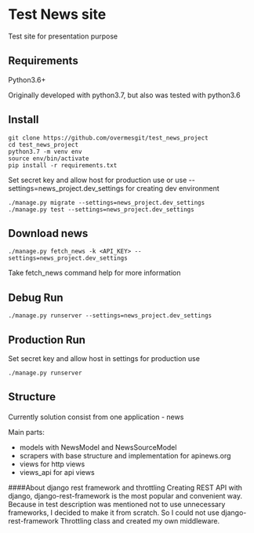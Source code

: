 # Test News site

Test site for presentation purpose

## Requirements
Python3.6+

Originally developed with python3.7, but also was tested with python3.6

## Install
```
git clone https://github.com/overmesgit/test_news_project
cd test_news_project
python3.7 -m venv env
source env/bin/activate
pip install -r requirements.txt
```
Set secret key and allow host for production use or 
use --settings=news_project.dev_settings for creating dev environment
```
./manage.py migrate --settings=news_project.dev_settings
./manage.py test --settings=news_project.dev_settings
```
## Download news
```
./manage.py fetch_news -k <API_KEY> --settings=news_project.dev_settings
```
Take fetch_news command help for more information

## Debug Run
```
./manage.py runserver --settings=news_project.dev_settings
```

## Production Run
Set secret key and allow host in settings for production use
```
./manage.py runserver
```

## Structure
####
Currently solution consist from one application - news

Main parts:

- models with NewsModel and NewsSourceModel
- scrapers with base structure and implementation for apinews.org
- views for http views
- views_api for api views

####About django rest framework and throttling
Creating REST API with django, django-rest-framework is the most popular and convenient way.
Because in test description was mentioned not to use unnecessary frameworks, 
I decided to make it from scratch. So I could not use django-rest-framework Throttling class and 
created my own middleware.

